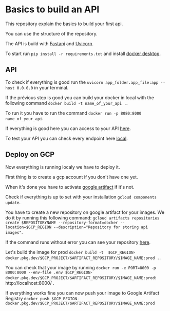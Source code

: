 # Basics to build an API
This repository explain the basics to build your first api.

You can use the structure of the repository.

The API is build with  [Fastapi](https://fastapi.tiangolo.com/fr/ "Fastapi") and [Uvicorn](https://www.uvicorn.org/ "Uvicorn").

To start run `pip install -r requirements.txt` and install [docker desktop](https://docs.docker.com/desktop/).


## API

To check if everything is good run the `uvicorn app_folder.app_file:app --host 0.0.0.0` in your terminal.

If the prévious step is good you can build your docker in local with the following command `docker build -t name_of_your_api .`.

To run it you have to run the command `docker run -p 8080:8000 name_of_your_api`.

If everything is good here you can access to your API [here](http://localhost:8080/).

To test your API you can check every endpoint here [local](http://localhost:8080/docs).

## Deploy on GCP

Now everything is running localy we have to deploy it.

First thing is to create a gcp account if you don't have one yet. 

When it's done you have to activate [google artifact](https://console.cloud.google.com/artifacts?) if it's not.

Check if everything is up to set with your installation `gcloud components update`.

You have to create a new repository on google artifact for your images. We do it by running this following command: 
`gcloud artifacts repositories create $REPOSITORYNAME --repository-format=docker --location=$GCP_REGION --description="Repository for storing api images"`.

If the command runs without error you can see your repository [here](https://console.cloud.google.com/artifacts?).

Let's build the image for prod `docker build -t  $GCP_REGION-docker.pkg.dev/$GCP_PROJECT/$ARTIFACT_REPOSITORY/$IMAGE_NAME:prod .`.

You can check that your image by running `docker run -e PORT=8000 -p 8000:8000 --env-file .env $GCP_REGION-docker.pkg.dev/$GCP_PROJECT/$ARTIFACT_REPOSITORY/$IMAGE_NAME:prod`: http://localhost:8000/ .

If everything works fine you can now push your image to Google Artifact Registry `docker push $GCP_REGION-docker.pkg.dev/$GCP_PROJECT/$ARTIFACT_REPOSITORY/$IMAGE_NAME:prod`






